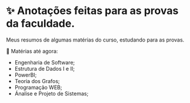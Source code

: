 # ✨ Anotações feitas para as provas da faculdade.
Meus resumos de algumas matérias do curso, estudando para as provas.

📌 Matérias até agora:
  - Engenharia de Software;
  - Estrutura de Dados I e II;
  - PowerBI;
  - Teoria dos Grafos;
  - Programação WEB;
  - Ánalise e Projeto de Sistemas;
